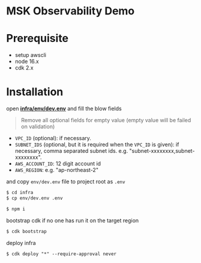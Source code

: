 # MSK Observability Demo

# Prerequisite

- setup awscli
- node 16.x
- cdk 2.x

# Installation

open [**infra/env/dev.env**](/infra/env/dev.env) and fill the blow fields

> Remove all optional fields for empty value (empty value will be failed on validation)

- `VPC_ID` (optional): if necessary.
- `SUBNET_IDS` (optional, but it is required when the `VPC_ID` is given): if necessary, comma separated subnet ids. e.g. "subnet-xxxxxxxx,subnet-xxxxxxxx".
- `AWS_ACCOUNT_ID`: 12 digit account id
- `AWS_REGION`: e.g. "ap-northeast-2"

and copy `env/dev.env` file to project root as `.env`

```bash
$ cd infra
$ cp env/dev.env .env
```

```bash
$ npm i
```

bootstrap cdk if no one has run it on the target region

```bash
$ cdk bootstrap
```

deploy infra

```
$ cdk deploy "*" --require-approval never
```
